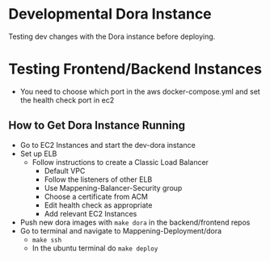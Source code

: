# Developmental Dora Instance
Testing dev changes with the Dora instance before deploying.

# Testing Frontend/Backend Instances
- You need to choose which port in the aws docker-compose.yml and set the health check port in ec2

## How to Get Dora Instance Running
- Go to EC2 Instances and start the dev-dora instance
- Set up ELB
  - Follow instructions to create a Classic Load Balancer
    - Default VPC
    - Follow the listeners of other ELB
    - Use Mappening-Balancer-Security group
    - Choose a certificate from ACM
    - Edit health check as appropriate
    - Add relevant EC2 Instances
- Push new dora images with `make dora` in the backend/frontend repos
- Go to terminal and navigate to Mappening-Deployment/dora
  - `make ssh`
  - In the ubuntu terminal do `make deploy`
